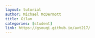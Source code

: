 ```yaml
---
layout: tutorial
author: Michael McDermott
title: Gilan
categories: [student]
link: https://gsouqi.github.io/avt217/
---
```

